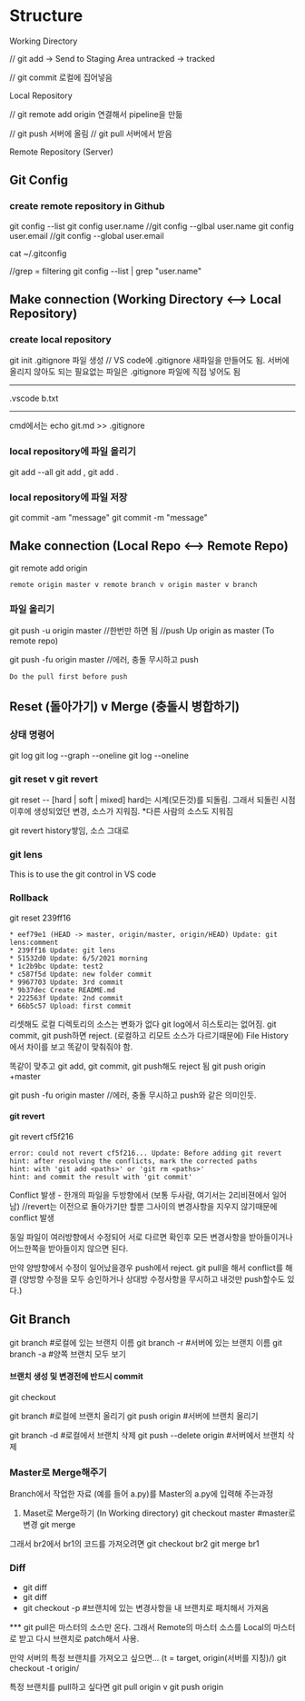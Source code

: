 # Structure
Working Directory

// git add -> Send to Staging Area
untracked -> tracked

// git commit
로컬에 집어넣음

Local Repository

// git remote add origin
연결해서 pipeline을 만듦

// git push
서버에 올림
// git pull
 서버에서 받음

Remote Repository (Server)

## Git Config
### create remote repository in Github
git config --list
git config user.name
//git config --glbal user.name <github-name>
git config user.email
//git config --global user.email <email>

cat ~/.gitconfig

//grep = filtering
git config --list | grep "user.name"

## Make connection (Working Directory <--> Local Repository)
### create local repository
git init
.gitignore 파일 생성 // VS code에 .gitignore 새파일을 만들어도 됨.
서버에 올리지 않아도 되는 필요없는 파일은 .gitignore 파일에 직접 넣어도 됨
***
.vscode
b.txt
***
cmd에서는 echo git.md >> .gitignore

### local repository에 파일 올리기
git add --all
git add <filename>, git add .

### local repository에 파일 저장
git commit -am "message"
git commit -m "message"


## Make connection (Local Repo <--> Remote Repo)
git remote add origin <git-remote-url>

```
remote origin master v remote branch v origin master v branch
```

### 파일 올리기
git push -u origin master
//한번만 하면 됨
//push Up origin as master (To remote repo)

git push -fu origin master
//에러, 충돌 무시하고 push

```
Do the pull first before push
```


## Reset (돌아가기) v Merge (충돌시 병합하기)

### 상태 명령어
git log
git log --graph --oneline
git log --oneline


### git reset v git revert
git reset -- [hard | soft | mixed]
hard는 시계(모든것)를 되돌림. 그래서 되돌린 시점 이후에 생성되었던 변경, 소스가 지워짐.
*다른 사람의 소스도 지워짐

git revert
history쌓임, 소스 그대로

### git lens
This is to use the git control in VS code

### Rollback
git reset 239ff16
```
* eef79e1 (HEAD -> master, origin/master, origin/HEAD) Update: git lens:comment
* 239ff16 Update: git lens
* 51532d0 Update: 6/5/2021 morning
* 1c2b9bc Update: test2
* c587f5d Update: new folder commit
* 9967703 Update: 3rd commit
* 9b37dec Create README.md
* 222563f Update: 2nd commit
* 66b5c57 Upload: first commit
```

리셋해도 로컬 디렉토리의 소스는 변화가 없다
git log에서 히스토리는 없어짐.
git commit, git push하면 reject. (로컬하고 리모트 소스가 다르기때문에)
File History에서 차이를 보고 똑같이 맞춰줘야 함.

똑같이 맞추고 git add, git commit, git push해도 reject 됨
git push origin +master

git push -fu origin master //에러, 충돌 무시하고 push와 같은 의미인듯.

#### git revert
git revert cf5f216
```
error: could not revert cf5f216... Update: Before adding git revert
hint: after resolving the conflicts, mark the corrected paths
hint: with 'git add <paths>' or 'git rm <paths>'
hint: and commit the result with 'git commit'
```
Conflict 발생 - 한개의 파일을 두방향에서 (보통 두사람, 여기서는 2리비젼에서 일어남)
//revert는 이전으로 돌아가기만 할뿐 그사이의 변경사항을 지우지 않기때문에 conflict 발생  

동일 파일이 여러방향에서 수정되어 서로 다르면 확인후 모든 변경사항을 받아들이거나 어느한쪽을 받아들이지 않으면 된다.

만약 양방향에서 수정이 일어났을경우 push에서 reject. git pull을 해서 conflict를 해결 (양방향 수정을 모두 승인하거나 상대방 수정사항을 무시하고 내것만 push할수도 있다.)


## Git Branch

git branch #로컬에 있는 브랜치 이름
git branch -r #서버에 있는 브랜치 이름
git branch -a #양쪽 브랜치 모두 보기
#### 브랜치 생성 및 변경전에 반드시 commit

git checkout <branch-name>

git branch <branch-name> #로컬에 브랜치 올리기
git push origin <branch-name> #서버에 브랜치 올리기

git branch -d <branch-name> #로컬에서 브랜치 삭제
git push --delete origin <branch-name>  #서버에서 브랜치 삭제
### Master로 Merge해주기
Branch에서 작업한 자료 (예를 들어 a.py)를 Master의 a.py에 입력해 주는과정

1. Maset로 Merge하기 (In Working directory)
git checkout master #master로 변경
git merge <branch-name>

그래서 br2에서 br1의 코드를 가져오려면
git checkout br2
git merge br1

### Diff
- git diff <branch-name>
- git diff <branch-name> <file-name>
- git checkout -p <branch-name> <file-name> #브랜치에 있는 변경사항을 내 브랜치로 패치해서 가져옴

*** git pull은 마스터의 소스만 온다.
그래서 Remote의 마스터 소스를 Local의 마스터로 받고 다시 브랜치로 patch해서 사용.

만약 서버의 특정 브랜치를 가져오고 싶으면... (t = target, origin(서버를 지칭)/<branch-name>)
git checkout -t origin/<branch-name>

특정 브랜치를 pull하고 싶다면
git pull origin <branch-name> v git push origin <branch-name>
